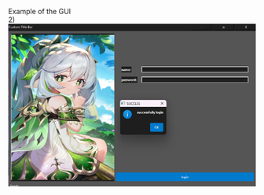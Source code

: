 Example of the GUI<br>
2)<br> ![Image Alt Text](https://raw.githubusercontent.com/FaithWH14/project_2023/main/QT/2%29%20login_page_custom_titlebar/QT_GUI_RESULT.png)<br>
